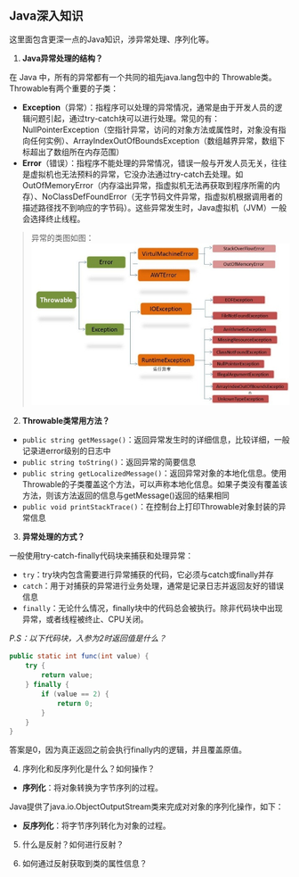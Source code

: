 ## Java深入知识

这里面包含更深一点的Java知识，涉异常处理、序列化等。

1. **Java异常处理的结构？**
   
在 Java 中，所有的异常都有一个共同的祖先java.lang包中的 Throwable类。Throwable有两个重要的子类：
* **Exception**（异常）：指程序可以处理的异常情况，通常是由于开发人员的逻辑问题引起，通过try-catch块可以进行处理。常见的有：NullPointerException（空指针异常，访问的对象方法或属性时，对象没有指向任何实例）、ArrayIndexOutOfBoundsException（数组越界异常，数组下标超出了数组所在内存范围）
* **Error**（错误）：指程序不能处理的异常情况，错误一般与开发人员无关，往往是虚拟机也无法预料的异常，它没办法通过try-catch去处理。如OutOfMemoryError（内存溢出异常，指虚拟机无法再获取到程序所需的内存）、NoClassDefFoundError（无字节码文件异常，指虚拟机根据调用者的描述路径找不到响应的字节码）。这些异常发生时，Java虚拟机（JVM）一般会选择终止线程。

>异常的类图如图：
![](images/exception.png)

2. **Throwable类常用方法？**
 * `public string getMessage()`：返回异常发生时的详细信息，比较详细，一般记录进error级别的日志中
 * `public string toString()`：返回异常的简要信息
 * `public string getLocalizedMessage()`：返回异常对象的本地化信息。使用Throwable的子类覆盖这个方法，可以声称本地化信息。如果子类没有覆盖该方法，则该方法返回的信息与getMessage()返回的结果相同
 * `public void printStackTrace()`：在控制台上打印Throwable对象封装的异常信息

3. **异常处理的方式？**
   
一般使用try-catch-finally代码块来捕获和处理异常：
* `try`：try块内包含需要进行异常捕获的代码，它必须与catch或finally并存
* `catch`：用于对捕获的异常进行业务处理，通常是记录日志并返回友好的错误信息
* `finally`：无论什么情况，finally块中的代码总会被执行。除非代码块中出现异常，或者线程被终止、CPU关闭。

*P.S：以下代码块，入参为2时返回值是什么？*
```java
public static int func(int value) {
    try {
        return value;
    } finally {
        if (value == 2) {
            return 0;
        }
    }
}
```
答案是0，因为真正返回之前会执行finally内的逻辑，并且覆盖原值。

4. 序列化和反序列化是什么？如何操作？

* **序列化**：将对象转换为字节序列的过程。

 Java提供了java.io.ObjectOutputStream类来完成对对象的序列化操作，如下：



* **反序列化**：将字节序列转化为对象的过程。

5. 什么是反射？如何进行反射？

6. 如何通过反射获取到类的属性信息？